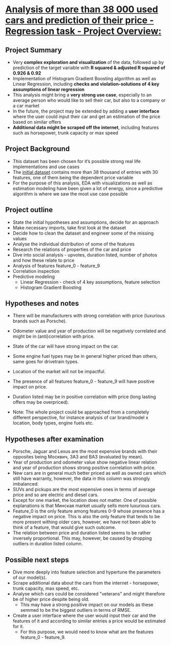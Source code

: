 # [Analysis of more than 38 000 used cars and prediction of their price - Regression task - Project Overview:](https://t-ded.github.io/t-ded-portfolio/projects/used-cars-market/)

## Project Summary

- Very **complex exploration and visualization** of the data, followed up by prediction of the target variable with **R squared & adjusted R squared of 0.926 & 0.92**
- Implementation of Histogram Gradient Boosting algorithm as well as Linear Regression, including **checks and violation-solutions of 4 key assumptions of linear regression**
- This analysis might bring a **very strong use case**, especially to an average person who would like to sell their car, but also to a company or a car market
- In the future, the project may be extended by adding a **user interface** where the user could input their car and get an estimation of the price based on similar offers
- **Additional data might be scraped off the internet**, including features such as horsepower, trunk capacity or max speed

## Project Background

- This dataset has been chosen for it’s possible strong real life implementations and use cases
- The [initial dataset](https://www.kaggle.com/lepchenkov/usedcarscatalog) contains more than 38 thousand of entries with 30 features, one of them being the dependent price variable
- For the purpose of this analysis, EDA with visualizations as well as estimation modeling have been given a lot of energy, since a predictive algorithm is where we saw the most use case possible

## Project outline
    
- State the initial hypotheses and assumptions, decide for an approach 
- Make necessary imports, take first look at the dataset
- Decide how to clean the dataset and engineer some of the missing values
- Analyse the individual distribution of some of the features
- Research the relations of properties of the car and price
- Dive into social analysis - upvotes, duration listed, number of photos and how these relate to price
- Analysis of features feature_0 - feature_9
- Correlation inspection
- Predictive modeling
  - Linear Regression - check of 4 key assumptions, feature selection
  - Histogram Gradient Boosting

## Hypotheses and notes

- There will be manufacturers with strong correlation with price (luxurious brands such as Porsche).
- Odometer value and year of production will be negatively correlated and might be in (anti)correlation with price.
- State of the car will have strong impact on the car.
- Some engine fuel types may be in general higher priced than others, same goes for drivetrain types.
- Location of the market will not be impactful.
- The presence of all features feature_0 - feature_9 will have positive impact on price.
- Duration listed may be in positive correlation with price (long lasting offers may be overpriced).
    
- Note: The whole project could be approached from a completely different perspective, for instance analysis of car 
        brand/model x location, body types, engine fuels etc.
        
## Hypotheses after examination

- Porsche, Jaguar and Lexus are the most expensive brands with their opposites being Москвич, 3A3 and BA3 (evaluated by mean).
- Year of production and odometer value show negative linear relation and year of production shows strong positive correlation with price.
- New cars are in general much better priced as well as owned cars which still have warranty, however, the data in this column was strongly imbalanced.
- SUVs and pickups are the most expensive ones in terms of average price and so are electric and diesel cars.
- Except for one market, the location does not matter. One of possible explanations is that Минская market usually sells more luxurious cars.
- Feature_0 is the only feature among features 0-9 whose presence has a negative impact on price. This is also the only feature that tends to be more present withing older cars, however, we have not been able to think of a feature, that would give such outcome.
- The relation between price and duration listed seems to be rather inversely proportional. This may, however, be caused by dropping outliers in duration listed column.

## Possible next steps

- Dive more deeply into feature selection and hypertune the parameters of our model(s).
- Scrape additional data about the cars from the internet - horsepower, trunk capacity, max speed, etc.
- Analyse which cars could be considered "veterans" and might therefore be of higher price despite being old.
   - This may have a strong positive impact on our models as these semmed to be the biggest outliers in terms of RMSE.
- Create a user interface where the user would input their car and the features of it and according to similar entries 
  a price would be estimated for it.
   - For this purpose, we would need to know what are the features feature_0 - feature_9.

